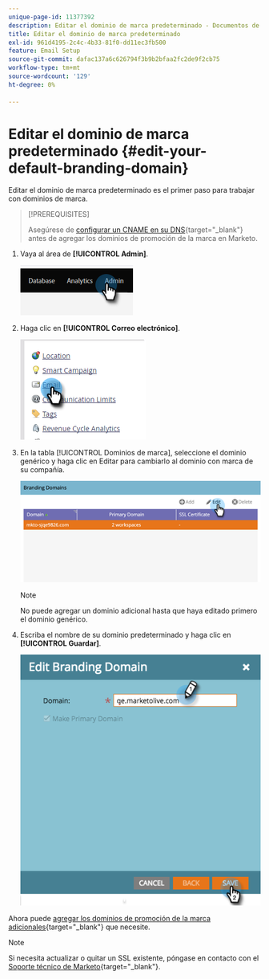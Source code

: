 ```yaml
---
unique-page-id: 11377392
description: Editar el dominio de marca predeterminado - Documentos de Marketo - Documentación del producto
title: Editar el dominio de marca predeterminado
exl-id: 961d4195-2c4c-4b33-81f0-dd11ec3fb500
feature: Email Setup
source-git-commit: dafac137a6c626794f3b9b2bfaa2fc2de9f2cb75
workflow-type: tm+mt
source-wordcount: '129'
ht-degree: 0%

---
```


# Editar el dominio de marca predeterminado {#edit-your-default-branding-domain}

Editar el dominio de marca predeterminado es el primer paso para trabajar con dominios de marca.

>[!PREREQUISITES]
>
>Asegúrese de [configurar un CNAME en su DNS](/help/marketo/getting-started/initial-setup/configure-protocols-for-marketo.md){target="_blank"} antes de agregar los dominios de promoción de la marca en Marketo.

1. Vaya al área de **[!UICONTROL Admin]**.

   ![](assets/edit-your-default-branding-domain-1.png)

1. Haga clic en **[!UICONTROL Correo electrónico]**.

   ![](assets/edit-your-default-branding-domain-2.png)

1. En la tabla [!UICONTROL Dominios de marca], seleccione el dominio genérico y haga clic en Editar para cambiarlo al dominio con marca de su compañía.

   ![](assets/edit-your-default-branding-domain-3.png)

   >[!NOTE]
   >
   >No puede agregar un dominio adicional hasta que haya editado primero el dominio genérico.

1. Escriba el nombre de su dominio predeterminado y haga clic en **[!UICONTROL Guardar]**.

   ![](assets/edit-your-default-branding-domain-4.png)

Ahora puede [agregar los dominios de promoción de la marca adicionales](/help/marketo/product-docs/administration/email-setup/add-multiple-branding-domains/add-an-additional-branding-domain.md){target="_blank"} que necesite.

>[!NOTE]
>
>Si necesita actualizar o quitar un SSL existente, póngase en contacto con el [Soporte técnico de Marketo](https://nation.marketo.com/t5/support/ct-p/Support){target="_blank"}.
